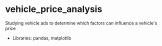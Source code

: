# vehicle_price_analysis
Studying vehicle ads to determine which factors can influence a vehicle's price
- Libraries: pandas, matplotlib
